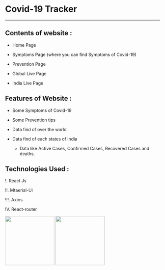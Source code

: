 # Covid-19 Tracker
 ---
## Contents of website : 


* Home Page

* Symptoms Page (where you can find Symptoms of Covid-19)

* Prevention Page

* Global Live Page

* India Live Page

## Features of Website : 

* Some Symptoms of Covid-19

* Some Prevention tips 

* Data find of over the world

* Data find of each states of India
    * Data like Active Cases, Confirmed Cases, Recovered Cases and deaths.

## Technologies Used : 

!. React Js

!!. Mtaerial-Ui

!!!. Axios

!V. React-router

<img src="https://i.postimg.cc/k41jkryF/covid-app-1.jpg" width="160">

<img src="https://i.postimg.cc/k41jkryF/covid-app-1.jpg" width="160">

<!-- ![covid19-tracker](https://i.postimg.cc/k41jkryF/covid-app-1.jpg)

![covid19-tracker](https://i.postimg.cc/DyVDFhTB/covid-app-3.jpg)
 -->
